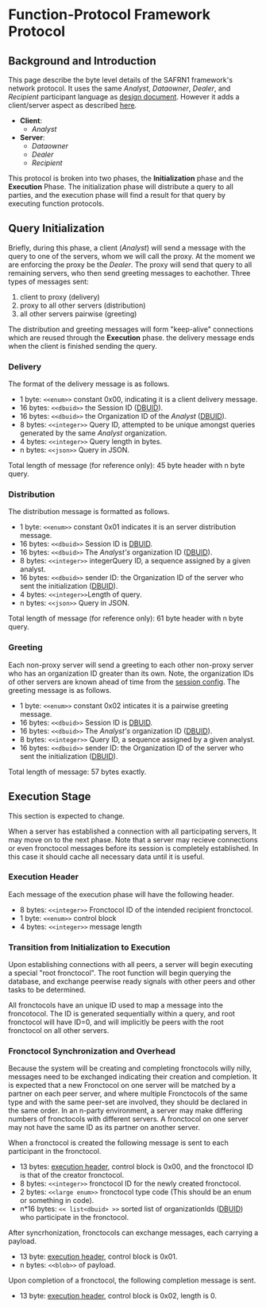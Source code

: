# Function-Protocol Framework Protocol
## Background and Introduction
This page describe the byte level details of the SAFRN1 framework's network protocol.
It uses the same _Analyst_, _Dataowner_, _Dealer_, and _Recipient_ participant language as [design document](/design).
However it adds a client/server aspect as described [here](/design/detail#safrn-executable-invocation).
 - **Client**:
   - _Analyst_
 - **Server**:
   - _Dataowner_
   - _Dealer_
   - _Recipient_

This protocol is broken into two phases, the **Initialization** phase and the **Execution** Phase.
The initialization phase will distribute a query to all parties, and the execution phase will find a result for that query by executing function protocols.

## Query Initialization
Briefly, during this phase, a client (_Analyst_) will send a message with the query to one of the servers, whom we will call the proxy.
At the moment we are enforcing the proxy be the _Dealer_.
The proxy will send that query to all remaining servers, who then send greeting messages to eachother.
Three types of messages sent:
 1. client to proxy (delivery)
 2. proxy to all other servers (distribution)
 3. all other servers pairwise (greeting)

The distribution and greeting messages will form "keep-alive" connections which are reused through the **Execution** phase.
the delivery message ends when the client is finished sending the query.

### Delivery
The format of the delivery message is as follows.

 - 1 byte: ``<<enum>>`` constant 0x00, indicating it is a client delivery message.
 - 16 bytes: ``<<dbuid>>`` the Session ID ([DBUID](json-schemas/dbuid)).
 - 16 bytes: ``<<dbuid>>`` the Organization ID of the _Analyst_ ([DBUID](json-schemas-dbuid)).
 - 8 bytes: ``<<integer>>`` Query ID, attempted to be unique amongst queries generated by the same _Analyst_ organization.
 - 4 bytes: ``<<integer>>`` Query length in bytes.
 - n bytes: ``<<json>>`` Query in JSON.

Total length of message (for reference only): 45 byte header with n byte query.

### Distribution
The distribution message is formatted as follows.

 - 1 byte: ``<<enum>>`` constant 0x01 indicates it is an server distribution message.
 - 16 bytes: ``<<dbuid>>`` Session ID is [DBUID](json-schemas/dbuid).
 - 16 bytes: ``<<dbuid>>`` The _Analyst's_ organization ID ([DBUID](json-schemas/dbuid)).
 - 8 bytes: ``<<integer>>`` integerQuery ID, a sequence assigned by a given analyst.
 - 16 bytes: ``<<dbuid>>`` sender ID: the Organization ID of the server who sent the initialization ([DBUID](json-schemas/dbuid)).
 - 4 bytes: ``<<integer>>``Length of query.
 - n bytes: ``<<json>>`` Query in JSON.

Total length of message (for reference only): 61 byte header with n byte query.

### Greeting
Each non-proxy server will send a greeting to each other non-proxy server who has an organization ID greater than its own.
Note, the organization IDs of other servers are known ahead of time from the [session config](/json-schemas/session-conifg).
The greeting message is as follows.

 - 1 byte: ``<<enum>>`` constant 0x02 inticates it is a pairwise greeting message.
 - 16 bytes: ``<<dbuid>>`` Session ID is [DBUID](json-schemas/dbuid).
 - 16 bytes: ``<<dbuid>>`` The _Analyst's_ organization ID ([DBUID](json-schemas/dbuid)).
 - 8 bytes: ``<<integer>>`` Query ID, a sequence assigned by a given analyst.
 - 16 bytes: ``<<dbuid>>`` sender ID: the Organization ID of the server who sent the initialization ([DBUID](json-schemas/dbuid)).

Total length of message: 57 bytes exactly.

## Execution Stage
This section is expected to change.

When a server has established a connection with all participating servers, It may move on to the next phase.
Note that a server may recieve connections or even fronctocol messages before its session is completely established.
In this case it should cache all necessary data until it is useful.

### Execution Header
Each message of the execution phase will have the following header.

 - 8 bytes: ``<<integer>>`` Fronctocol ID of the intended recipient fronctocol.
 - 1 byte: ``<<enum>>`` control block
 - 4 bytes: ``<<integer>>`` message length

### Transition from Initialization to Execution

Upon establishing connections with all peers, a server will begin executing a special "root fronctocol".
The root function will begin querying the database, and exchange peerwise ready signals with other peers and other tasks to be determined.

All fronctocols have an unique ID used to map a message into the froncotocol.
The ID is generated sequentially within a query, and root fronctocol will have ID=0, and will implicitly be peers with the root fronctocol on all other servers.

### Fronctocol Synchronization and Overhead

Because the system will be creating and completing fronctocols willy nilly, messages need to be exchanged indicating their creation and completion.
It is expected that a new Fronctocol on one server will be matched by a partner on each peer server, and where multiple Fronctocols of the same type and with the same peer-set are involved, they should be declared in the same order.
In an n-party environment, a server may make differing numbers of fronctocols with different servers.
A fronctocol on one server may not have the same ID as its partner on another server.

When a fronctocol is created the following message is sent to each participant in the fronctocol.

 - 13 bytes: [execution header](#execution-header), control block is 0x00, and the fronctocol ID is that of the creator fronctocol.
 - 8 bytes: ``<<integer>>`` fronctocol ID for the newly created fronctocol.
 - 2 bytes: ``<<large enum>>`` fronctocol type code (This should be an enum or something in code).
 - n*16 bytes: ``<< list<dbuid> >>`` sorted list of organizationIds ([DBUID](/json-schemas/dbuid)) who participate in the fronctocol.

After syncrhonization, fronctocols can exchange messages, each carrying a payload.

 - 13 byte: [execution header](#execution-header), control block is 0x01.
 - n bytes: ``<<blob>>`` of payload.

Upon completion of a fronctocol, the following completion message is sent.

 - 13 byte: [execution header](#execution-header), control block is 0x02, length is 0.
